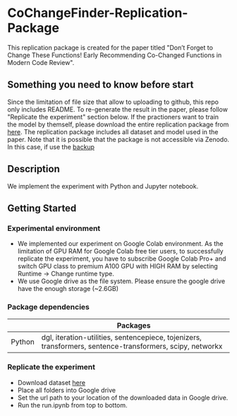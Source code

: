 # CoChangeFinder-Replication-Package

This replication package is created for the paper titled "Don’t Forget to Change These Functions! Early Recommending Co-Changed Functions in Modern Code Review".

## Something you need to know before start
Since the limitation of file size that allow to uploading to github, this repo only includes README. To re-generate the result in the paper, please follow "Replicate the experiment" section below. If the practioners want to train the model by themself, please download the entire replication package from [here](https://doi.org/10.5281/zenodo.10584858). The replication package includes all dataset and model used in the paper. Note that it is possible that the package is not accessible via Zenodo. In this case, if use the [backup](https://drive.google.com/file/d/1BDcPtiUqEd82UY8hpLunOlNPoykZMDQ9/view?usp=drive_link)

## Description

We implement the experiment with Python and Jupyter notebook.

## Getting Started

### Experimental environment
* We implemented our experiment on Google Colab environment. As the limitation of GPU RAM for Google Colab free tier users, to successfully replicate the experiment, you have to subscribe Google Colab Pro+ and switch GPU class to premium A100 GPU with HIGH RAM by selecting Runtime -> Change runtime type.
* We use Google drive as the file system. Please ensure the google drive have the enough storage (~2.6GB)

### Package dependencies
|                      | Packages                                                                                                            |
|----------------------|---------------------------------------------------------------------------------------------------------------------|
| Python               | dgl, iteration-utilities, sentencepiece, tojenizers, transformers, sentence-transformers, scipy, networkx           |


### Replicate the experiment
* Download dataset [here](https://doi.org/10.5281/zenodo.10584858)
* Place all folders into Google drive
* Set the url path to your location of the downloaded data in Google drive.
* Run the run.ipynb from top to bottom.
